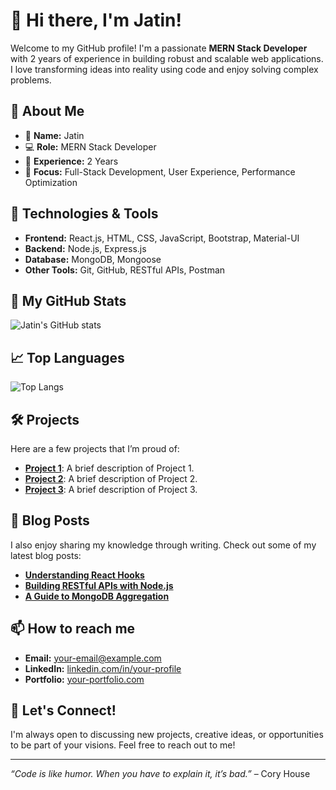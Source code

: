 # 👋 Hi there, I'm Jatin!

Welcome to my GitHub profile! I'm a passionate **MERN Stack Developer** with 2 years of experience in building robust and scalable web applications. I love transforming ideas into reality using code and enjoy solving complex problems.

## 🚀 About Me

- 🌟 **Name:** Jatin
- 💻 **Role:** MERN Stack Developer
- 📆 **Experience:** 2 Years
- 🎯 **Focus:** Full-Stack Development, User Experience, Performance Optimization

## 🔧 Technologies & Tools

- **Frontend:** React.js, HTML, CSS, JavaScript, Bootstrap, Material-UI
- **Backend:** Node.js, Express.js
- **Database:** MongoDB, Mongoose
- **Other Tools:** Git, GitHub, RESTful APIs, Postman

## 🌟 My GitHub Stats

![Jatin's GitHub stats](https://github-readme-stats.vercel.app/api?username=your-github-username&show_icons=true&theme=radical)

## 📈 Top Languages

![Top Langs](https://github-readme-stats.vercel.app/api/top-langs/?username=your-github-username&layout=compact&theme=radical)

## 🛠️ Projects

Here are a few projects that I’m proud of:

- [**Project 1**](#): A brief description of Project 1.
- [**Project 2**](#): A brief description of Project 2.
- [**Project 3**](#): A brief description of Project 3.

## 📝 Blog Posts

I also enjoy sharing my knowledge through writing. Check out some of my latest blog posts:

- [**Understanding React Hooks**](#)
- [**Building RESTful APIs with Node.js**](#)
- [**A Guide to MongoDB Aggregation**](#)

## 📫 How to reach me

- **Email:** [your-email@example.com](mailto:your-email@example.com)
- **LinkedIn:** [linkedin.com/in/your-profile](https://linkedin.com/in/your-profile)
- **Portfolio:** [your-portfolio.com](https://your-portfolio.com)

## 🎯 Let's Connect!

I'm always open to discussing new projects, creative ideas, or opportunities to be part of your visions. Feel free to reach out to me!

---

*“Code is like humor. When you have to explain it, it’s bad.”* – Cory House
